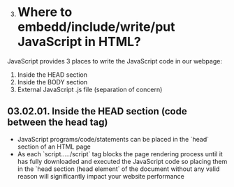 3. # Where to embedd/include/write/put JavaScript in HTML?

JavaScript provides 3 places to write the JavaScript code in our webpage:

1.  Inside the HEAD section
2.  Inside the BODY section
3.  External JavaScript .js file (separation of concern)

## 03.02.01. Inside the HEAD section (code between the head tag)

- JavaScript programs/code/statements can be placed in the \`head\` section of an HTML page
- As each \`script...../script\` tag blocks the page rendering process until it has fully downloaded and executed the JavaScript code so placing them in the \`head section (head element\` of the document without any valid reason will significantly impact your website performance
